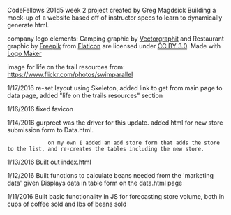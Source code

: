 CodeFellows 201d5 week 2 project created by Greg Magdsick
Building a mock-up of a website based off of instructor specs to learn to dynamically generate html.

company logo elements: Camping graphic by <a href="http://www.meanicons.com">Vectorgraphit</a> and Restaurant graphic by <a href="http://www.freepik.com/">Freepik</a> from <a href="http://www.flaticon.com/">Flaticon</a> are licensed under <a href="http://creativecommons.org/licenses/by/3.0/" title="Creative Commons BY 3.0">CC BY 3.0</a>. Made with <a href="http://logomakr.com" title="Logo Maker">Logo Maker</a>

image for life on the trail resources from:
https://www.flickr.com/photos/swimparallel

1/17/2016   re-set layout using Skeleton, added link to get from main page to data page, added "life on the trails resources" section

1/16/2016 fixed favicon

1/14/2016 gurpreet was the driver for this update.
                 added html for new store submission form to Data.html.

                 on my own I added an add store form that adds the store to the list, and re-creates the tables including the new store.

1/13/2016 Built out index.html

1/12/2016 Built functions to calculate beans needed from the 'marketing data' given
        Displays data in table form on the data.html page

1/11/2016 Built basic functionality in JS for forecasting store volume, both in cups of coffee sold and lbs of beans sold
